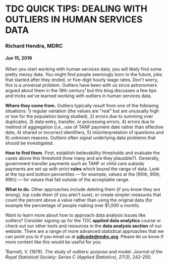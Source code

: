 # TDC QUICK TIPS: DEALING WITH OUTLIERS IN HUMAN SERVICES DATA
### Richard Hendra, MDRC
#### Jun 15, 2019

When you start working with human services data, you will likely find some pretty messy data. You might find people seemingly born in the future, jobs that started after they ended, or five-digit hourly wage rates. Don't worry, this is a universal problem. Outliers have been with us since astronomers argued about them in the 18th century¹ but this blog discusses a few tips and tricks we've learned working with outliers in human services data.

**Where they come from.** Outliers typically result from one of the following situations: 1) regular variation (the values are "real" but are unusually high or low for the population being studied), 2) errors due to summing over duplicates, 3) data entry, transfer, or processing errors, 4) errors due to method of aggregation (i.e., use of TANF payment date rather than effective date, 4) shared or incorrect identifiers, 5) misinterpretation of questions and 6) unknown reasons. Outliers often signal underlying data problems that should be investigated.

**How to find them.** First, establish believability thresholds and evaluate the cases above this threshold (how many and are they plausible?). Generally, government transfer payments such as TANF or child care subsidy payments are set up with strict **rules** which bound the range of data. Look at the top and bottom percentiles — for example, values at the [90th, 95th, 99th] — for values that fall outside of the acceptable range.

**What to do.** Other approaches include deleting them (if you know they are wrong), top code them (if you aren't sure), or create simpler measures that count the percent above a value rather than using the original data (for example the percentage of people making over $1,000 a month).

Want to learn more about how to approach data analysis issues like outliers? Consider signing up for the TDC **applied data analytics** course or check out our other tools and resources in the **data analysis section** of our website. There are a range of more advanced statistical approaches that we can point you to if you email us at **cdicode@mdrc.org**. Please let us know if more content like this would be useful for you.

¹Barnett, V. (1978). The study of outliers: purpose and model. *Journal of the Royal Statistical Society: Series C (Applied Statistics), 27(3)*, 242-250.
